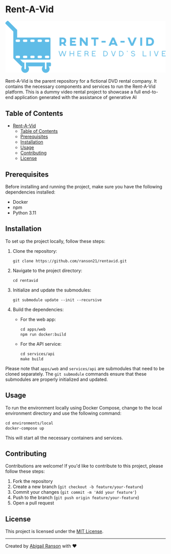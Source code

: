# Rent-A-Vid

![Project Logo](assets/Logo.png)

Rent-A-Vid is the parent repository for a fictional DVD rental company. It contains the necessary components and services to run the Rent-A-Vid platform. This is a dummy video rental project to showcase a full end-to-end application generated with the assistance of generative AI

## Table of Contents

- [Rent-A-Vid](#rent-a-vid)
  - [Table of Contents](#table-of-contents)
  - [Prerequisites](#prerequisites)
  - [Installation](#installation)
  - [Usage](#usage)
  - [Contributing](#contributing)
  - [License](#license)

## Prerequisites

Before installing and running the project, make sure you have the following dependencies installed:

- Docker
- npm
- Python 3.11


## Installation

To set up the project locally, follow these steps:

1. Clone the repository:
   ```
   git clone https://github.com/ranson21/rentavid.git
   ```

2. Navigate to the project directory:
   ```
   cd rentavid
   ```

3. Initialize and update the submodules:
   ```
   git submodule update --init --recursive
   ```

4. Build the dependencies:
   - For the web app:
     ```
     cd apps/web
     npm run docker:build
     ```
   - For the API service:
     ```
     cd services/api
     make build
     ```

Please note that `apps/web` and `services/api` are submodules that need to be cloned separately. The `git submodule` commands ensure that these submodules are properly initialized and updated.

## Usage

To run the environment locally using Docker Compose, change to the local environment directory and use the following command:

```
cd environments/local
docker-compose up
```

This will start all the necessary containers and services.

## Contributing

Contributions are welcome! If you'd like to contribute to this project, please follow these steps:

1. Fork the repository
2. Create a new branch (`git checkout -b feature/your-feature`)
3. Commit your changes (`git commit -m 'Add your feature'`)
4. Push to the branch (`git push origin feature/your-feature`)
5. Open a pull request

## License

This project is licensed under the [MIT License](LICENSE).

---

Created by [Abigail Ranson](https://github.com/ranson21) with ❤️